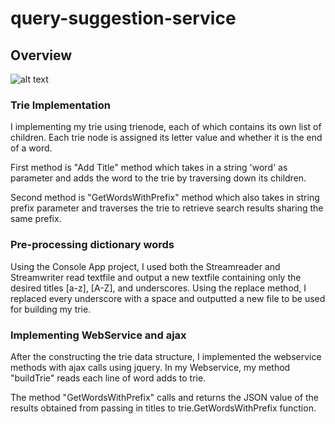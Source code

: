 # query-suggestion-service


## Overview

![alt text](/files/wiggle_suggestions.png)

### Trie Implementation
I implementing my trie using trienode, each of which contains its own list of children. Each trie node is assigned its letter value and whether it is the end of a word.

First method is "Add Title" method which takes in a string 'word' as parameter and adds the word to the trie by traversing down its children.

Second method is "GetWordsWithPrefix" method which also takes in string prefix parameter and traverses the trie to retrieve search results sharing the same prefix. 

### Pre-processing dictionary words

Using the Console App project, I used both the Streamreader and Streamwriter read textfile and output a new textfile containing only the desired titles [a-z], [A-Z], and underscores. Using the replace method, I replaced every underscore with a space and outputted a new file to be used for building my trie. 

### Implementing WebService and ajax

After the constructing the trie data structure, I implemented the webservice methods with ajax calls using jquery. In my Webservice, my method "buildTrie" reads each line of word adds to trie.

The method "GetWordsWithPrefix"  calls and returns the JSON value of the results obtained from passing in titles to trie.GetWordsWithPrefix function. 

